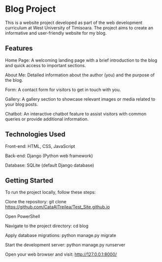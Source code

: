 # Blog Project

This is a website project developed as part of the web development curriculum at West University of Timisoara. The project aims to create an informative and user-friendly website for my blog.

## Features

Home Page: A welcoming landing page with a brief introduction to the blog and quick access to important sections.

About Me: Detailed information about the author (you) and the purpose of the blog.

Form: A contact form for visitors to get in touch with you.

Gallery: A gallery section to showcase relevant images or media related to your blog posts.

Chatbot: An interactive chatbot feature to assist visitors with common queries or provide additional information.

## Technologies Used

Front-end: HTML, CSS, JavaScript

Back-end: Django (Python web framework)

Database: SQLite (default Django database)

## Getting Started

To run the project locally, follow these steps:

Clone the repository: git clone https://github.com/CataAlTreilea/Test_Site.github.io

Open PowerShell 

Navigate to the project directory: cd blog

Apply database migrations: python manage.py migrate

Start the development server: python manage.py runserver

Open your web browser and visit: http://127.0.0.1:8000/

